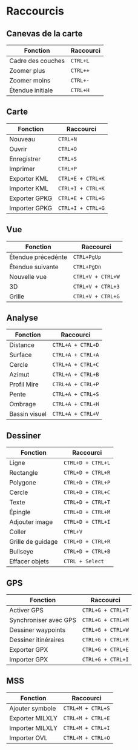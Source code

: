 # Raccourcis

## Canevas de la carte
| Fonction           | Raccourci         |
|--------------------|-------------------|
| Cadre des couches  | `CTRL+L`          |
| Zoomer plus        | `CTRL++`          |
| Zoomer moins       | `CTRL+-`          |
| Étendue initiale   | `CTRL+H`          |

## Carte
| Fonction           | Raccourci         |
|--------------------|-------------------|
| Nouveau            | `CTRL+N`          |
| Ouvrir             | `CTRL+O`          |
| Enregistrer        | `CTRL+S`          |
| Imprimer           | `CTRL+P`          |
| Exporter KML       | `CTRL+E + CTRL+K` |
| Importer KML       | `CTRL+I + CTRL+K` |
| Exporter GPKG      | `CTRL+E + CTRL+G` |
| Importer GPKG      | `CTRL+I + CTRL+G` |

## Vue
| Fonction           | Raccourci         |
|--------------------|-------------------|
| Étendue précedénte | `CTRL+PgUp`       |
| Étendue suivante   | `CTRL+PgDn`       |
| Nouvelle vue       | `CTRL+V + CTRL+W` |
| 3D                 | `CTRL+V + CTRL+3` |
| Grille             | `CTRL+V + CTRL+G` |

## Analyse
| Fonction           | Raccourci         |
|--------------------|-------------------|
| Distance           | `CTRL+A + CTRL+D` |
| Surface            | `CTRL+A + CTRL+A` |
| Cercle             | `CTRL+A + CTRL+C` |
| Azimut             | `CTRL+A + CTRL+B` |
| Profil Mire        | `CTRL+A + CTRL+P` |
| Pente              | `CTRL+A + CTRL+S` |
| Ombrage            | `CTRL+A + CTRL+H` |
| Bassin visuel      | `CTRL+A + CTRL+V` |

## Dessiner
| Fonction         | Raccourci         |
|------------------|-------------------|
| Ligne            | `CTRL+D + CTRL+L` |
| Rectangle        | `CTRL+D + CTRL+R` |
| Polygone         | `CTRL+D + CTRL+P` |
| Cercle           | `CTRL+D + CTRL+C` |
| Texte            | `CTRL+D + CTRL+T` |
| Épingle          | `CTRL+D + CTRL+M` |
| Adjouter image   | `CTRL+D + CTRL+I` |
| Coller           | `CTRL+V`          |
| Grille de guidage| `CTRL+D + CTRL+R` |
| Bullseye         | `CTRL+D + CTRL+B` |
| Effacer objets   | `CTRL + Select`   |

## GPS
| Fonction              | Raccourci         |
|-----------------------|-------------------|
| Activer GPS           | `CTRL+G + CTRL+T` |
| Synchroniser avec GPS | `CTRL+G + CTRL+M` |
| Dessiner waypoints    | `CTRL+G + CTRL+W` |
| Dessiner itinéraires  | `CTRL+G + CTRL+R` |
| Exporter GPX          | `CTRL+G + CTRL+E` |
| Importer GPX          | `CTRL+G + CTRL+I` |

## MSS
| Fonction         | Raccourci         |
|------------------|-------------------|
| Ajouter symbole  | `CTRL+M + CTRL+S` |
| Exporter MILXLY  | `CTRL+M + CTRL+E` |
| Importer MILXLY  | `CTRL+M + CTRL+I` |
| Importer OVL     | `CTRL+M + CTRL+O` |

